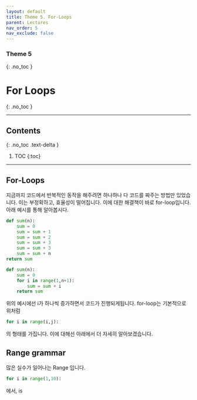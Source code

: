 ```yaml
---
layout: default
title: Theme 5. For-Loops
parent: Lectures
nav_order: 5
nav_exclude: false 
---
```

### Theme 5
{: .no_toc }
# For Loops
{: .no_toc }
- - -         
## Contents
{: .no_toc .text-delta }
1. TOC
{:toc}
- - -     

## For-Loops
지금까지 코드에서 반복적인 동작을 해주려면 하나하나 다 코드를 짜주는 방법만 있었습니다. 이는 부정확하고, 효율성이 떨어집니다. 이에 대한 해결책이 바로 for-loop입니다. 아래 예시를 통해 알아봅시다. 

```python
def sum(n):
    sum = 0
    sum = sum + 1
    sum = sum + 2
    sum = sum + 3
    sum = sum + 3  
    sum = sum + n
return sum
```

```python
def sum(n):
    sum = 0
    for i in range(1,n+1):  
        sum = sum + i
    return sum
```
위의 예시에선 i가 하나씩 증가하면서 코드가 진행되게됩니다. 
for-loop는 기본적으로 위처럼
```python
for i in range(i,j):
```
의 형태를 가집니다. 이에 대해선 아래에서 더 자세히 알아보겠습니다. 

## Range grammar
많은 실수가 일어나는 Range 입니다. 
```python
for i in range(1,10):
```
에서, is